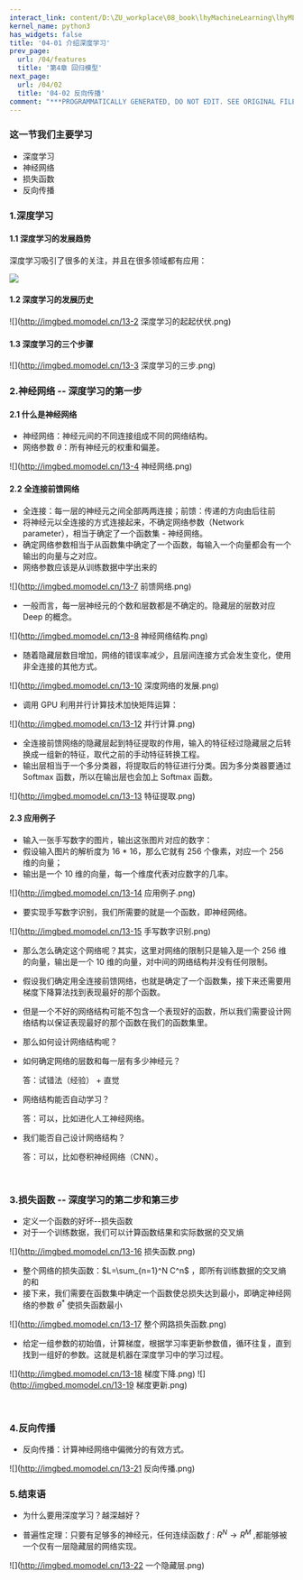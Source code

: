 ```yaml
---
interact_link: content/D:\ZU_workplace\08_book\lhyMachineLearning\lhyML\content\04/01.ipynb
kernel_name: python3
has_widgets: false
title: '04-01 介绍深度学习'
prev_page:
  url: /04/features
  title: '第4章 回归模型'
next_page:
  url: /04/02
  title: '04-02 反向传播'
comment: "***PROGRAMMATICALLY GENERATED, DO NOT EDIT. SEE ORIGINAL FILES IN /content***"
---
```



### 这一节我们主要学习
+ 深度学习
+ 神经网络
+ 损失函数
+ 反向传播

### 1.深度学习

#### 1.1 深度学习的发展趋势

深度学习吸引了很多的关注，并且在很多领域都有应用：

![](http://imgbed.momodel.cn/13-1深度学习的趋势.png)

#### 1.2 深度学习的发展历史

![](http://imgbed.momodel.cn/13-2 深度学习的起起伏伏.png)

#### 1.3 深度学习的三个步骤

![](http://imgbed.momodel.cn/13-3 深度学习的三步.png)

### 2.神经网络 -- 深度学习的第一步

#### 2.1 什么是神经网络

 + 神经网络：神经元间的不同连接组成不同的网络结构。
 + 网络参数 $\theta$：所有神经元的权重和偏差。

![](http://imgbed.momodel.cn/13-4 神经网络.png)

#### 2.2 全连接前馈网络


+ 全连接：每一层的神经元之间全部两两连接；前馈：传递的方向由后往前
+ 将神经元以全连接的方式连接起来，不确定网络参数（Network parameter），相当于确定了一个函数集 - 神经网络。
+ 确定网络参数相当于从函数集中确定了一个函数，每输入一个向量都会有一个输出的向量与之对应。
+ 网络参数应该是从训练数据中学出来的

![](http://imgbed.momodel.cn/13-7 前馈网络.png)

+ 一般而言，每一层神经元的个数和层数都是不确定的。隐藏层的层数对应 Deep 的概念。

![](http://imgbed.momodel.cn/13-8 神经网络结构.png)
+ 随着隐藏层数目增加，网络的错误率减少，且层间连接方式会发生变化，使用非全连接的其他方式。

![](http://imgbed.momodel.cn/13-10 深度网络的发展.png)


+ 调用 GPU 利用并行计算技术加快矩阵运算：

![](http://imgbed.momodel.cn/13-12 并行计算.png)


+ 全连接前馈网络的隐藏层起到特征提取的作用，输入的特征经过隐藏层之后转换成一组新的特征，取代之前的手动特征转换工程。
+ 输出层相当于一个多分类器，将提取后的特征进行分类。因为多分类器要通过 Softmax 函数，所以在输出层也会加上 Softmax 函数。

![](http://imgbed.momodel.cn/13-13 特征提取.png)

#### 2.3 应用例子

+ 输入一张手写数字的图片，输出这张图片对应的数字：
+ 假设输入图片的解析度为 16 * 16，那么它就有 256 个像素，对应一个 256 维的向量；
+ 输出是一个 10 维的向量，每一个维度代表对应数字的几率。

![](http://imgbed.momodel.cn/13-14 应用例子.png)
+ 要实现手写数字识别，我们所需要的就是一个函数，即神经网络。

![](http://imgbed.momodel.cn/13-15 手写数字识别.png)
+ 那么怎么确定这个网络呢？其实，这里对网络的限制只是输入是一个 256 维的向量，输出是一个 10 维的向量，对中间的网络结构并没有任何限制。
+ 假设我们确定用全连接前馈网络，也就是确定了一个函数集，接下来还需要用梯度下降算法找到表现最好的那个函数。
+ 但是一个不好的网络结构可能不包含一个表现好的函数，所以我们需要设计网络结构以保证表现最好的那个函数在我们的函数集里。
+ 那么如何设计网络结构呢？


+ 如何确定网络的层数和每一层有多少神经元？

   答：试错法（经验） + 直觉

+ 网络结构能否自动学习？

   答：可以，比如进化人工神经网络。

+ 我们能否自己设计网络结构？

   答：可以，比如卷积神经网络（CNN）。

<br>

### 3.损失函数 -- 深度学习的第二步和第三步



+ 定义一个函数的好坏--损失函数
+ 对于一个训练数据，我们可以计算函数结果和实际数据的交叉熵

![](http://imgbed.momodel.cn/13-16 损失函数.png)
+ 整个网络的损失函数：$L=\sum_{n=1}^N C^n$ ，即所有训练数据的交叉熵的和
+ 接下来，我们需要在函数集中确定一个函数使总损失达到最小，即确定神经网络的参数 $θ^*$ 使损失函数最小

![](http://imgbed.momodel.cn/13-17 整个网路损失函数.png)



+ 给定一组参数的初始值，计算梯度，根据学习率更新参数值，循环往复，直到找到一组好的参数。这就是机器在深度学习中的学习过程。

![](http://imgbed.momodel.cn/13-18 梯度下降.png)
![](http://imgbed.momodel.cn/13-19 梯度更新.png)

<br>

### 4.反向传播



+ 反向传播：计算神经网络中偏微分的有效方式。

![](http://imgbed.momodel.cn/13-21 反向传播.png)

### 5.结束语



+ 为什么要用深度学习？越深越好？

+ 普遍性定理：只要有足够多的神经元，任何连续函数 $f: R^N \rightarrow R^M$ ,都能够被一个仅有一层隐藏层的网络实现。

![](http://imgbed.momodel.cn/13-22 一个隐藏层.png)
